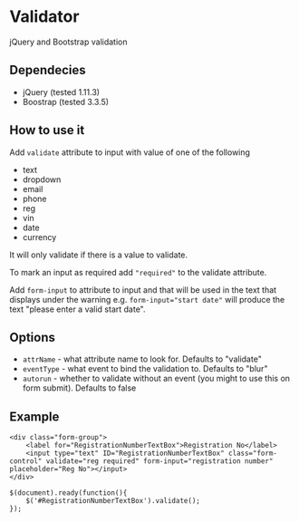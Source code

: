 # Validator
jQuery and Bootstrap validation

## Dependecies
* jQuery (tested 1.11.3)
* Boostrap (tested 3.3.5)

## How to use it
Add `validate` attribute to input with value of one of the following
* text
* dropdown
* email
* phone
* reg
* vin
* date
* currency

It will only validate if there is a value to validate.

To mark an input as required add `"required"` to the validate attribute. 

Add `form-input` to attribute to input and that will be used in the text that displays under the warning e.g. `form-input="start date"` will produce the text "please enter a valid start date".

## Options
* `attrName` - what attribute name to look for. Defaults to "validate"
* `eventType` - what event to bind the validation to. Defaults to "blur"
* `autorun` - whether to validate without an event (you might to use this on form submit). Defaults to false

## Example
```
<div class="form-group">
    <label for="RegistrationNumberTextBox">Registration No</label>
    <input type="text" ID="RegistrationNumberTextBox" class="form-control" validate="reg required" form-input="registration number" placeholder="Reg No"></input>
</div>
```
```
$(document).ready(function(){
    $('#RegistrationNumberTextBox').validate();
});
```
